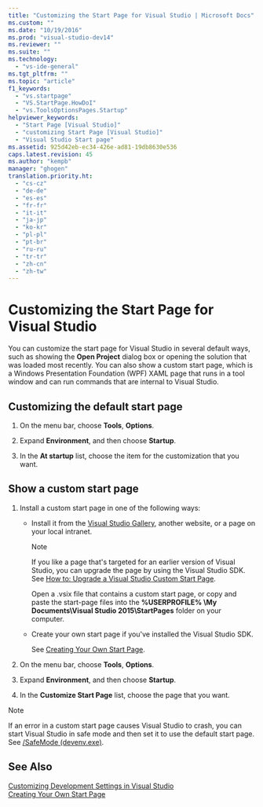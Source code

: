 ```yaml
---
title: "Customizing the Start Page for Visual Studio | Microsoft Docs"
ms.custom: ""
ms.date: "10/19/2016"
ms.prod: "visual-studio-dev14"
ms.reviewer: ""
ms.suite: ""
ms.technology: 
  - "vs-ide-general"
ms.tgt_pltfrm: ""
ms.topic: "article"
f1_keywords: 
  - "vs.startpage"
  - "VS.StartPage.HowDoI"
  - "vs.ToolsOptionsPages.Startup"
helpviewer_keywords: 
  - "Start Page [Visual Studio]"
  - "customizing Start Page [Visual Studio]"
  - "Visual Studio Start page"
ms.assetid: 925d42eb-ec34-426e-ad81-19db8630e536
caps.latest.revision: 45
ms.author: "kempb"
manager: "ghogen"
translation.priority.ht: 
  - "cs-cz"
  - "de-de"
  - "es-es"
  - "fr-fr"
  - "it-it"
  - "ja-jp"
  - "ko-kr"
  - "pl-pl"
  - "pt-br"
  - "ru-ru"
  - "tr-tr"
  - "zh-cn"
  - "zh-tw"
---
```

# Customizing the Start Page for Visual Studio
You can customize the start page for Visual Studio in several default ways, such as showing the **Open Project** dialog box or opening the solution that was loaded most recently. You can also show a custom start page, which is a Windows Presentation Foundation (WPF) XAML page that runs in a tool window and can run commands that are internal to Visual Studio.  
  
## Customizing the default start page  
  
1.  On the menu bar, choose **Tools**, **Options**.  
  
2.  Expand **Environment**, and then choose **Startup**.  
  
3.  In the **At startup** list, choose the item for the customization that you want.  
  
## Show a custom start page  
  
1.  Install a custom start page in one of the following ways:  
  
    -   Install it from the [Visual Studio Gallery](http://visualstudiogallery.msdn.microsoft.com/site/search?f%5B0%5D.Type=SearchText&f%5B0%5D.Value=start%20page), another website, or a page on your local intranet.  
  
        > [!NOTE]
        >  If you like a page that's targeted for an earlier version of Visual Studio, you can upgrade the page by using the Visual Studio SDK. See [How to: Upgrade a Visual Studio Custom Start Page](../misc/how-to--upgrade-a-visual-studio-custom-start-page.md).  
  
         Open a .vsix file that contains a custom start page, or copy and paste the start-page files into the **%USERPROFILE% \My Documents\Visual Studio 2015\StartPages** folder on your computer.  
  
    -   Create your own start page if you've installed the Visual Studio SDK.  
  
         See [Creating Your Own Start Page](../misc/creating-your-own-start-page.md).  
  
2.  On the menu bar, choose **Tools**, **Options**.  
  
3.  Expand **Environment**, and then choose **Startup**.  
  
4.  In the **Customize Start Page** list, choose the page that you want.  
  
> [!NOTE]
>  If an error in a custom start page causes Visual Studio to crash, you can start Visual Studio in safe mode and then set it to use the default start page. See [/SafeMode (devenv.exe)](../reference/-safemode--devenv.exe-.md).  
  
## See Also  
 [Customizing Development Settings in Visual Studio](http://msdn.microsoft.com/en-us/22c4debb-4e31-47a8-8f19-16f328d7dcd3)   
 [Creating Your Own Start Page](../misc/creating-your-own-start-page.md)